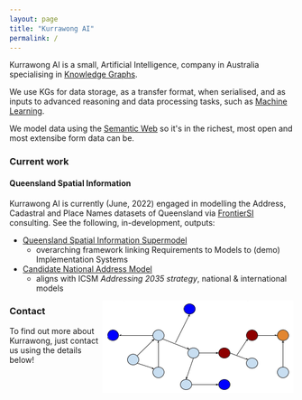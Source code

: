 ```yaml
---
layout: page
title: "Kurrawong AI"
permalink: /
---
```

Kurrawong AI is a small, Artificial Intelligence, company in Australia specialising in [Knowledge Graphs](https://en.wikipedia.org/wiki/Knowledge_graph). 

We use KGs for data storage, as a transfer format, when serialised, and as inputs to advanced reasoning and data processing tasks, such as [Machine Learning](https://en.wikipedia.org/wiki/Machine_learning).

We model data using the [Semantic Web](https://www.w3.org/standards/semanticweb/) so it's in the richest, most open and most extensibe form data can be.

### Current work

#### Queensland Spatial Information 

Kurrawong AI is currently (June, 2022) engaged in modelling the Address, Cadastral and Place Names datasets of Queensland via [FrontierSI](https://frontiersi.com.au/) consulting. See the following, in-development, outputs:

* [Queensland Spatial Information Supermodel](https://nicholascar.com/qli-supermodel/)
    * overarching framework linking Requirements to Models to (demo) Implementation Systems
* [Candidate National Address Model](https://nicholascar.com/anz-nat-addr-model-candidate/model.html)
    * aligns with ICSM _Addressing 2035 strategy_, national & international models

<img id="graph" src="style/graph.png" style="float:right;" />

### Contact

To find out more about Kurrawong, just contact us using the details below!
